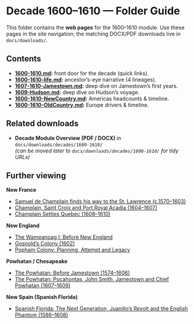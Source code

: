 # Decade 1600–1610 — Folder Guide

This folder contains the **web pages** for the 1600–1610 module. Use these pages in the site navigation; the matching DOCX/PDF downloads live in `docs/downloads/`.

## Contents

- **[1600-1610.md](./1600-1610.md):** front door for the decade (quick links).
- **[1600-1610-life.md](./1600-1610-life.md):** ancestor’s-eye narrative (4 lineages).
- **[1607-1610-Jamestown.md](./1607-1610-Jamestown.md):** deep dive on Jamestown’s first years.
- **[1609-Hudson.md](./1609-Hudson.md):** deep dive on Hudson’s voyage.
- **[1600-1610-NewCountry.md](./1600-1610-NewCountry.md):** Americas headcounts & timeline.
- **[1600-1610-OldCountry.md](./1600-1610-OldCountry.md):** Europe drivers & timeline.

## Related downloads

- **Decade Module Overview (PDF / DOCX)** in `docs/downloads/decades/1600-1610/`  
  *(can be moved later to `docs/downloads/decades/1600-1610/` for tidy URLs)*

## Further viewing
**New France**
- [Samuel de Champlain finds his way to the St. Lawrence (c.1570–1603)](https://www.youtube.com/watch?v=Xyo_jno8brY)
- [Champlain, Saint Croix and Port Royal Acadia (1604–1607)](https://www.youtube.com/watch?v=Y5b20KVVsjU)
- [Champlain Settles Quebec (1608–1610)](https://www.youtube.com/watch?v=_LjkTVfCWAc)

**New England**
- [The Wampanoag I: Before New England](https://www.youtube.com/watch?v=iKzb7N1EPlI)
- [Gosnold’s Colony (1602)](https://www.youtube.com/watch?v=ESPQ5qs1azI)
- [Popham Colony: Planning, Attempt and Legacy](https://www.youtube.com/watch?v=YmmhYcaKvRs)

**Powhatan / Chesapeake**
- [The Powhatan: Before Jamestown (1574–1606)](https://www.youtube.com/watch?v=ZTVHGGX42ts)
- [The Powhatan: Pocahontas, John Smith, Jamestown and Chief Powhatan (1607–1609)](https://www.youtube.com/watch?v=rQjyvMYhHdQ)

**New Spain (Spanish Florida)**
- [Spanish Florida: The Next Generation, Juanillo’s Revolt and the English Phantom (1586–1608)](https://www.youtube.com/watch?v=RYqDE477GFU)



